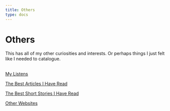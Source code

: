 ```yaml
---
title: Others
type: docs
---
```


# **Others**

This has all of my other curiosities and interests. Or perhaps things I just felt like I needed
to catalogue.

&nbsp;  
[My Listens](/others/my_listens)

[The Best Articles I Have Read](/others/articles)  

[The Best Short Stories I Have Read](/others/shortstories)

[Other Websites](/others/other_websites)
